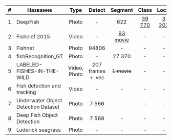 |  #  | Название                            |     Type     |      Detect       |     Segment     |     Class     |    Local     |     Contour     |                                                                                           Source                                                                                           |
| :-: | ----------------------------------- | :----------: | :---------------: | :-------------: | :-----------: | :----------: | :-------------: | :----------------------------------------------------------------------------------------------------------------------------------------------------------------------------------------: |
|  1  | DeepFish                            |    Photo     |         -         |       622       | <u>39 770</u> | <u>3 202</u> |        -        |                                                                        [link](https://alzayats.github.io/DeepFish/)                                                                        |
|  2  | Fishclef 2015                       |    Video     |         -         | <u>93 movie</u> |       -       |      -       |        -        |                                                          [link](https://github.com/perceivelab/FishCLEF-2015?tab=readme-ov-file)                                                           |
|  3  | Fishnet                             |    Photo     |       94806       |        -        |       -       |      -       |        -        |                                                                          [link](https://fishnet-2023.github.io/)                                                                           |
|  4  | fishRecognition_GT                  |    Photo     |         -         |     27 370      |       -       |      -       |        -        |                                                        [link](https://homepages.inf.ed.ac.uk/rbf/fish4knowledge/GROUNDTRUTH/RECOG/)                                                        |
|  5  | LABELED-FISHES-IN-THE-WILD          | Video, Photo | 207 frames + .vec |   ~~1 movie~~   |       -       |      -       |        -        |                                                     [link](https://www.fisheries.noaa.gov/west-coast/science-data/labeled-fishes-wild)                                                     |
|  6  | Fish detection and tracking         |    Video     |         -         |        -        |       -       |      -       | <u>17 movie</u> |                                                      [link](https://homepages.inf.ed.ac.uk/rbf/fish4knowledge/GROUNDTRUTH/BEHAVIOR/)                                                       |
|  7  | Underwater Object Detection Dataset |    Photo     |       7 566       |        -        |       -       |      -       |        -        |                                                          [link](https://www.kaggle.com/datasets/slavkoprytula/aquarium-data-cots)                                                          |
|  8  | Deep Fish Object Detection          |    Photo     |       7 568       |        -        |       -       |      -       |        -        |                                                      [link](https://www.kaggle.com/datasets/vencerlanz09/deep-fish-object-detection)                                                       |
|  9  | Luderick seagrass                   |    Photo     |         -         |        -        |       -       |      -       |   <u>4280</u>   | [link](https://github.com/slopezmarcano/dataset-fish-detection-low-visibility?tab=readme-ov-filehttps://github.com/slopezmarcano/dataset-fish-detection-low-visibility?tab=readme-ov-file) |

